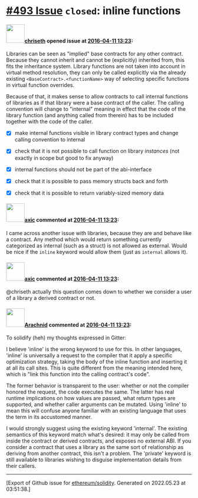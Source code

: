 # [\#493 Issue](https://github.com/ethereum/solidity/issues/493) `closed`: inline functions

#### <img src="https://avatars.githubusercontent.com/u/9073706?v=4" width="50">[chriseth](https://github.com/chriseth) opened issue at [2016-04-11 13:23](https://github.com/ethereum/solidity/issues/493):

Libraries can be seen as "implied" base contracts for any other contract. Because they cannot inherit and cannot be (explicitly) inherited from, this fits the inheritance system. Library functions are not taken into account in virtual method resolution, they can only be called explicitly via the already existing `<BaseContract>.<functionName>` way of selecting specific functions in virtual function overrides.

Because of that, it makes sense to allow contracts to call internal functions of libraries as if that library were a base contract of the caller. The calling convention will change to "internal" meaning in effect that the code of the library function (and anything called from therein) has to be included together with the code of the caller.
- [x] make internal functions visible in library contract types and change calling convention to internal
- [x] check that it is not possible to call function on library _instances_ (not exactly in scope but good to fix anyway)
- [x] internal functions should not be part of the abi-interface
- [x] check that it is possible to pass memory structs back and forth
- [x] check that it is possible to return variably-sized memory data


#### <img src="https://avatars.githubusercontent.com/u/20340?v=4" width="50">[axic](https://github.com/axic) commented at [2016-04-11 13:23](https://github.com/ethereum/solidity/issues/493#issuecomment-211537759):

I came across another issue with libraries, because they are and behave like a contract. Any method which would return something currently categorized as internal (such as a struct) is not allowed as external. Would be nice if the `inline` keyword would allow them (just as `internal` allows it).

#### <img src="https://avatars.githubusercontent.com/u/20340?v=4" width="50">[axic](https://github.com/axic) commented at [2016-04-11 13:23](https://github.com/ethereum/solidity/issues/493#issuecomment-214750338):

@chriseth actually this question comes down to whether we consider a user of a library a derived contract or not.

#### <img src="https://avatars.githubusercontent.com/u/17865?v=4" width="50">[Arachnid](https://github.com/Arachnid) commented at [2016-04-11 13:23](https://github.com/ethereum/solidity/issues/493#issuecomment-215023977):

To solidify (heh) my thoughts expressed in Gitter:

I believe 'inline' is the wrong keyword to use for this. In other languages, 'inline' is universally a request to the compiler that it apply a specific optimization strategy, taking the body of the inline function and inserting it at all its call sites. This is quite different from the meaning intended here, which is "link this function into the calling contract's code".

The former behavior is transparent to the user: whether or not the compiler honored the request, the code executes the same. The latter has real runtime implications on how values are passed, what return types are supported, and whether caller arguments can be mutated. Using 'inline' to mean this will confuse anyone familiar with an existing language that uses the term in its accustomed manner.

I would strongly suggest using the existing keyword 'internal'. The existing semantics of this keyword match what's desired: it may only be called from inside the contract or derived contracts, and exposes no external ABI. If you consider a contract that uses a library as the same sort of relationship as deriving from another contract, this isn't a problem. The 'private' keyword is still available to libraries wishing to disguise implementation details from their callers.


-------------------------------------------------------------------------------



[Export of Github issue for [ethereum/solidity](https://github.com/ethereum/solidity). Generated on 2022.05.23 at 03:51:38.]
